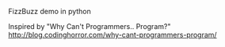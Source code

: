 FizzBuzz demo in python

Inspired by "Why Can't Programmers.. Program?"
http://blog.codinghorror.com/why-cant-programmers-program/
